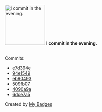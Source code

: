 <img src="https://github.com/my-badges/my-badges/blob/master/src/all-badges/time-of-commit/evening-commits.png?raw=true" alt="I commit in the evening." title="I commit in the evening." width="128">
<strong>I commit in the evening.</strong>
<br><br>

Commits:

- <a href="https://github.com/adib-yg/web/commit/e7d394e895a0d4be0d449d7388a8b6c800c0790f">e7d394e</a>
- <a href="https://github.com/adib-yg/web/commit/94e1549104b49fe5b47fd92a3f0ccf8819662323">94e1549</a>
- <a href="https://github.com/adib-yg/web/commit/eb90493c5c6ce2936703acfd6ce77cb0a44f1fd4">eb90493</a>
- <a href="https://github.com/adib-yg/web/commit/509fb07cce0630f4f13561395e10bb470b010b4b">509fb07</a>
- <a href="https://github.com/adib-yg/web/commit/4090a9ab75d4902f93d7dee2d195a56054fb5b10">4090a9a</a>
- <a href="https://github.com/adib-yg/web/commit/6dce7a5ade949e6bbc74836759abf8fa86f12568">6dce7a5</a>


Created by <a href="https://github.com/my-badges/my-badges">My Badges</a>